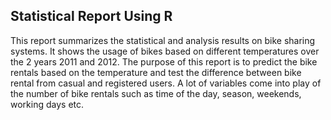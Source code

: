 ## Statistical Report Using R
  This report summarizes the statistical and analysis results on bike sharing systems. It shows the usage of bikes based on different temperatures over the 2 years 2011 and 2012. The purpose of this report is to predict the bike rentals based on the temperature and test the difference between bike rental from casual and registered users. A lot of variables come into play of the number of bike rentals such as time of the day, season, weekends, working days etc. 
